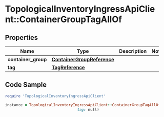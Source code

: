 # TopologicalInventoryIngressApiClient::ContainerGroupTagAllOf

## Properties

Name | Type | Description | Notes
------------ | ------------- | ------------- | -------------
**container_group** | [**ContainerGroupReference**](ContainerGroupReference.md) |  | 
**tag** | [**TagReference**](TagReference.md) |  | 

## Code Sample

```ruby
require 'TopologicalInventoryIngressApiClient'

instance = TopologicalInventoryIngressApiClient::ContainerGroupTagAllOf.new(container_group: null,
                                 tag: null)
```


